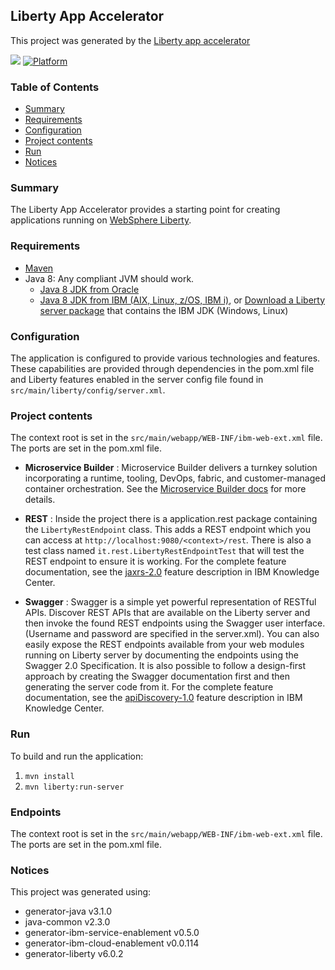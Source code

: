 ## Liberty App Accelerator
This project was generated by the [Liberty app accelerator](http://ibm.biz/appaccelerator)

[![](https://img.shields.io/badge/bluemix-powered-blue.svg)](https://bluemix.net)
[![Platform](https://img.shields.io/badge/platform-java-lightgrey.svg?style=flat)](https://www.ibm.com/developerworks/learn/java/)

### Table of Contents
* [Summary](#summary)
* [Requirements](#requirements)
* [Configuration](#configuration)
* [Project contents](#project-contents)
* [Run](#run)
* [Notices](#notices)

### Summary

The Liberty App Accelerator provides a starting point for creating applications running on [WebSphere Liberty](https://developer.ibm.com/wasdev/).


### Requirements
* [Maven](https://maven.apache.org/install.html)
* Java 8: Any compliant JVM should work.
  * [Java 8 JDK from Oracle](http://www.oracle.com/technetwork/java/javase/downloads/index.html)
  * [Java 8 JDK from IBM (AIX, Linux, z/OS, IBM i)](http://www.ibm.com/developerworks/java/jdk/),
    or [Download a Liberty server package](https://developer.ibm.com/assets/wasdev/#filter/assetTypeFilters=PRODUCT)
    that contains the IBM JDK (Windows, Linux)

### Configuration
The application is configured to provide various technologies and features. These capabilities are provided through dependencies in the pom.xml file and Liberty features enabled in the server config file found in `src/main/liberty/config/server.xml`.

### Project contents
The context root is set in the `src/main/webapp/WEB-INF/ibm-web-ext.xml` file. The ports are set in the pom.xml file.

* **Microservice Builder** : Microservice Builder delivers a turnkey solution incorporating a runtime, tooling, DevOps, fabric, and customer-managed container orchestration. See the [Microservice Builder docs](https://developer.ibm.com/microservice-builder/) for more details.   

* **REST** : Inside the project there is a application.rest package containing the `LibertyRestEndpoint` class. This adds a REST endpoint which you can access at `http://localhost:9080/<context>/rest`. There is also a test class named `it.rest.LibertyRestEndpointTest` that will test the REST endpoint to ensure it is working. For the complete feature documentation, see the [jaxrs-2.0](http://www.ibm.com/support/knowledgecenter/en/SSEQTP_liberty/com.ibm.websphere.wlp.nd.multiplatform.doc/ae/rwlp_feature_jaxrs-2.0.html) feature description in IBM Knowledge Center.   

* **Swagger** : Swagger is a simple yet powerful representation of RESTful APIs. Discover REST APIs that are available on the Liberty server and then invoke the found REST endpoints using the Swagger user interface. (Username and password are specified in the server.xml). You can also easily expose the REST endpoints available from your web modules running on Liberty server by documenting the endpoints using the Swagger 2.0 Specification. It is also possible to follow a design-first approach by creating the Swagger documentation first and then generating the server code from it. For the complete feature documentation, see the [apiDiscovery-1.0](http://www.ibm.com/support/knowledgecenter/en/SSEQTP_liberty/com.ibm.websphere.wlp.nd.multiplatform.doc/ae/rwlp_feature_apiDiscovery-1.0.html) feature description in IBM Knowledge Center.    
### Run

To build and run the application:
1. `mvn install`
1. `mvn liberty:run-server`
 

### Endpoints

The context root is set in the `src/main/webapp/WEB-INF/ibm-web-ext.xml` file. The ports are set in the pom.xml file.

### Notices

This project was generated using:
* generator-java v3.1.0
* java-common v2.3.0
* generator-ibm-service-enablement v0.5.0
* generator-ibm-cloud-enablement v0.0.114
* generator-liberty v6.0.2
